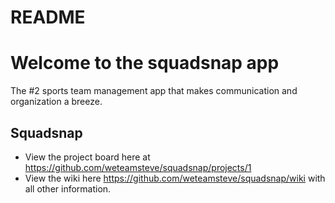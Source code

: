 # README

# Welcome to the squadsnap app

The #2 sports team management app that makes communication and organization a breeze.

## Squadsnap
  * View the project board here at https://github.com/weteamsteve/squadsnap/projects/1
  * View the wiki here https://github.com/weteamsteve/squadsnap/wiki with all other information.

